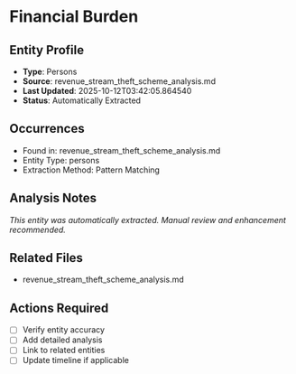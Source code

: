 # Financial Burden

## Entity Profile
- **Type**: Persons
- **Source**: revenue_stream_theft_scheme_analysis.md
- **Last Updated**: 2025-10-12T03:42:05.864540
- **Status**: Automatically Extracted

## Occurrences
- Found in: revenue_stream_theft_scheme_analysis.md
- Entity Type: persons
- Extraction Method: Pattern Matching

## Analysis Notes
*This entity was automatically extracted. Manual review and enhancement recommended.*

## Related Files
- revenue_stream_theft_scheme_analysis.md

## Actions Required
- [ ] Verify entity accuracy
- [ ] Add detailed analysis
- [ ] Link to related entities
- [ ] Update timeline if applicable
